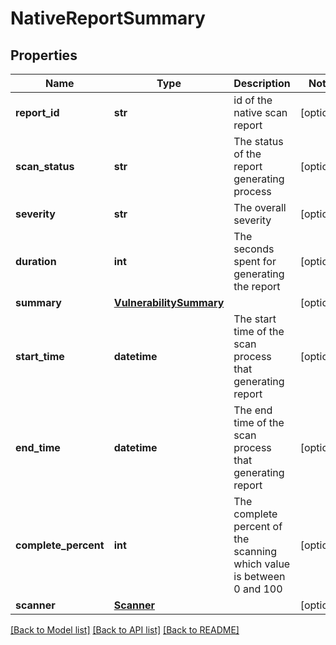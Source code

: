 # NativeReportSummary

## Properties
Name | Type | Description | Notes
------------ | ------------- | ------------- | -------------
**report_id** | **str** | id of the native scan report | [optional] 
**scan_status** | **str** | The status of the report generating process | [optional] 
**severity** | **str** | The overall severity | [optional] 
**duration** | **int** | The seconds spent for generating the report | [optional] 
**summary** | [**VulnerabilitySummary**](VulnerabilitySummary.md) |  | [optional] 
**start_time** | **datetime** | The start time of the scan process that generating report | [optional] 
**end_time** | **datetime** | The end time of the scan process that generating report | [optional] 
**complete_percent** | **int** | The complete percent of the scanning which value is between 0 and 100 | [optional] 
**scanner** | [**Scanner**](Scanner.md) |  | [optional] 

[[Back to Model list]](../README.md#documentation-for-models) [[Back to API list]](../README.md#documentation-for-api-endpoints) [[Back to README]](../README.md)

